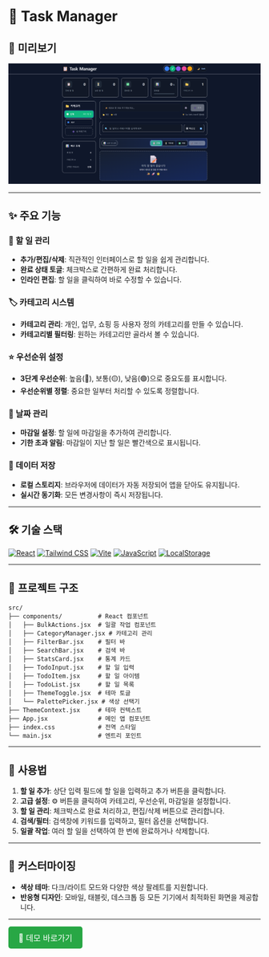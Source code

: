 # 🚀 Task Manager

## 📸 미리보기

![alt text](docs/Page.png)

---

## ✨ 주요 기능

### 📝 할 일 관리
- **추가/편집/삭제**: 직관적인 인터페이스로 할 일을 쉽게 관리합니다.
- **완료 상태 토글**: 체크박스로 간편하게 완료 처리합니다.
- **인라인 편집**: 할 일을 클릭하여 바로 수정할 수 있습니다.

### 🏷️ 카테고리 시스템
- **카테고리 관리**: 개인, 업무, 쇼핑 등 사용자 정의 카테고리를 만들 수 있습니다.
- **카테고리별 필터링**: 원하는 카테고리만 골라서 볼 수 있습니다.

### ⭐ 우선순위 설정
- **3단계 우선순위**: 높음(🔴), 보통(🟡), 낮음(🟢)으로 중요도를 표시합니다.
- **우선순위별 정렬**: 중요한 일부터 처리할 수 있도록 정렬합니다.

### 📅 날짜 관리
- **마감일 설정**: 할 일에 마감일을 추가하여 관리합니다.
- **기한 초과 알림**: 마감일이 지난 할 일은 빨간색으로 표시됩니다.

### 💾 데이터 저장
- **로컬 스토리지**: 브라우저에 데이터가 자동 저장되어 앱을 닫아도 유지됩니다.
- **실시간 동기화**: 모든 변경사항이 즉시 저장됩니다.

---

## 🛠️ 기술 스택

[![React](https://img.shields.io/badge/React-61DAFB?style=for-the-badge&logo=react&logoColor=black)](https://react.dev/) 
[![Tailwind CSS](https://img.shields.io/badge/Tailwind_CSS-38B2AC?style=for-the-badge&logo=tailwind-css&logoColor=white)](https://tailwindcss.com/)
[![Vite](https://img.shields.io/badge/Vite-646CFF?style=for-the-badge&logo=vite&logoColor=white)](https://vitejs.dev/)
[![JavaScript](https://img.shields.io/badge/JavaScript-F7DF1E?style=for-the-badge&logo=javascript&logoColor=black)]()
[![LocalStorage](https://img.shields.io/badge/LocalStorage%20API-3269B9?style=for-the-badge&logo=WebAssembly&logoColor=white)]()

---

## 📁 프로젝트 구조

```
src/
├── components/          # React 컴포넌트
│   ├── BulkActions.jsx  # 일괄 작업 컴포넌트
│   ├── CategoryManager.jsx # 카테고리 관리
│   ├── FilterBar.jsx    # 필터 바
│   ├── SearchBar.jsx    # 검색 바
│   ├── StatsCard.jsx    # 통계 카드
│   ├── TodoInput.jsx    # 할 일 입력
│   ├── TodoItem.jsx     # 할 일 아이템
│   ├── TodoList.jsx     # 할 일 목록
│   ├── ThemeToggle.jsx  # 테마 토글
│   └── PalettePicker.jsx # 색상 선택기
├── ThemeContext.jsx     # 테마 컨텍스트
├── App.jsx              # 메인 앱 컴포넌트
├── index.css            # 전역 스타일
└── main.jsx             # 엔트리 포인트
```
---

## 🎯 사용법

1. **할 일 추가**: 상단 입력 필드에 할 일을 입력하고 추가 버튼을 클릭합니다.
2. **고급 설정**: ⚙️ 버튼을 클릭하여 카테고리, 우선순위, 마감일을 설정합니다.
3. **할 일 관리**: 체크박스로 완료 처리하고, 편집/삭제 버튼으로 관리합니다.
4. **검색/필터**: 검색창에 키워드를 입력하고, 필터 옵션을 선택합니다.
5. **일괄 작업**: 여러 할 일을 선택하여 한 번에 완료하거나 삭제합니다.

---

## 🎨 커스터마이징

- **색상 테마**: 다크/라이트 모드와 다양한 색상 팔레트를 지원합니다.
- **반응형 디자인**: 모바일, 태블릿, 데스크톱 등 모든 기기에서 최적화된 화면을 제공합니다.

---

<a href="https://library-min.github.io/To-Do-List_2/" target="_blank" style="display: inline-block; padding: 10px 20px; font-size: 16px; color: white; background-color: #28a745; border-radius: 5px; text-decoration: none;">
  🚀 데모 바로가기
</a>

